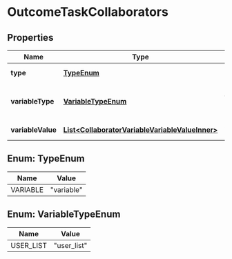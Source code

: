 

# OutcomeTaskCollaborators


## Properties

| Name | Type | Description | Notes |
|------------ | ------------- | ------------- | -------------|
|**type** | [**TypeEnum**](#TypeEnum) | Collaborator object type.  |  |
|**variableType** | [**VariableTypeEnum**](#VariableTypeEnum) | Variable type  for the Collaborator object.  |  |
|**variableValue** | [**List&lt;CollaboratorVariableVariableValueInner&gt;**](CollaboratorVariableVariableValueInner.md) | A list of user IDs. |  |



## Enum: TypeEnum

| Name | Value |
|---- | -----|
| VARIABLE | &quot;variable&quot; |



## Enum: VariableTypeEnum

| Name | Value |
|---- | -----|
| USER_LIST | &quot;user_list&quot; |



